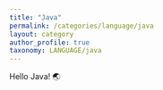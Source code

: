```yaml
---
title: "Java"
permalink: /categories/language/java
layout: category
author_profile: true
taxonomy: LANGUAGE/java
---
```


Hello Java! 🌏
